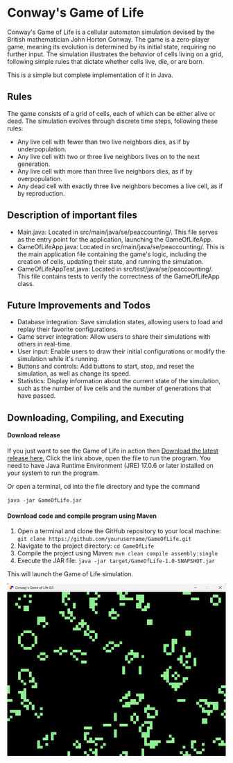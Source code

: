 # Conway's Game of Life
Conway's Game of Life is a cellular automaton simulation devised by the British mathematician John Horton Conway. The game is a zero-player game, meaning its evolution is determined by its initial state, requiring no further input. The simulation illustrates the behavior of cells living on a grid, following simple rules that dictate whether cells live, die, or are born.

This is a simple but complete implementation of it in Java.

## Rules
The game consists of a grid of cells, each of which can be either alive or dead. The simulation evolves through discrete time steps, following these rules:
- Any live cell with fewer than two live neighbors dies, as if by underpopulation.
- Any live cell with two or three live neighbors lives on to the next generation.
- Any live cell with more than three live neighbors dies, as if by overpopulation.
- Any dead cell with exactly three live neighbors becomes a live cell, as if by reproduction.

## Description of important files
- Main.java: Located in src/main/java/se/peaccounting/. This file serves as the entry point for the application, launching the GameOfLifeApp.
- GameOfLifeApp.java: Located in src/main/java/se/peaccounting/. This is the main application file containing the game's logic, including the creation of cells, updating their state, and running the simulation.
- GameOfLifeAppTest.java: Located in src/test/java/se/peaccounting/. This file contains tests to verify the correctness of the GameOfLifeApp class.

## Future Improvements and Todos
- Database integration: Save simulation states, allowing users to load and replay their favorite configurations.
- Game server integration: Allow users to share their simulations with others in real-time.
- User input: Enable users to draw their initial configurations or modify the simulation while it's running.
- Buttons and controls: Add buttons to start, stop, and reset the simulation, as well as change its speed.
- Statistics: Display information about the current state of the simulation, such as the number of live cells and the number of generations that have passed.

## Downloading, Compiling, and Executing
#### Download release
If you just want to see the Game of Life in action then
[Download the latest release here.](https://github.com/robertkottelin/GameOfLife/releases/download/v1.0.0/GameOfLife.jar)
Click the link above, open the file to run the program.
You need to have Java Runtime Environment (JRE) 17.0.6 or later installed on your system to run the program. 


Or open a terminal, cd into the file directory and type the command 

`java -jar GameOfLife.jar`

#### Download code and compile program using Maven
1. Open a terminal and clone the GitHub repository to your local machine:
   `git clone https://github.com/yourusername/GameOfLife.git`
2. Navigate to the project directory: `cd GameOfLife`
3. Compile the project using Maven: `mvn clean compile assembly:single`
4. Execute the JAR file: `java -jar target/GameOfLife-1.0-SNAPSHOT.jar`

This will launch the Game of Life simulation.

![Game of Life](images/demoimage.png)
